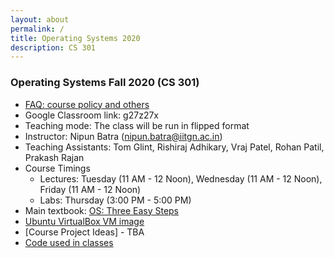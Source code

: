 ```yaml
---
layout: about
permalink: /
title: Operating Systems 2020
description: CS 301
---
```




### Operating Systems Fall 2020 (CS 301)

* [FAQ: course policy and others](https://docs.google.com/document/d/1AeyF5Q01pR3o38UsgmknJgdrv-ZB6W9fJQ8hZrFdtfk/edit?usp=sharing)
* Google Classroom link: g27z27x
* Teaching mode: The class will be run in flipped format
*   Instructor: Nipun Batra (nipun.batra@iitgn.ac.in)
*   Teaching Assistants: Tom Glint, Rishiraj Adhikary, Vraj Patel, Rohan Patil, Prakash Rajan
*   Course Timings
    *   Lectures: Tuesday (11 AM - 12 Noon), Wednesday (11 AM - 12 Noon), Friday (11 AM - 12 Noon) 
    *   Labs: Thursday (3:00 PM - 5:00 PM) 
*   Main textbook: [OS: Three Easy Steps](http://pages.cs.wisc.edu/~remzi/OSTEP/)
*   [Ubuntu VirtualBox VM image](https://drive.google.com/file/d/1jZVQRuomuYsuK5dkTyuVMxV4oNLFX8Hs/view)
*   [Course Project Ideas] - TBA
*   [Code used in classes](https://github.com/nipunbatra/os2020/tree/master/lectures/code)